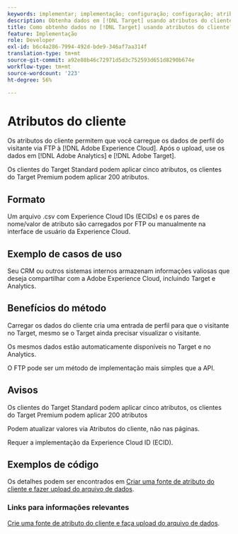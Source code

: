 ```yaml
---
keywords: implementar; implementação; configuração; configuração; atributos do cliente
description: Obtenha dados em [!DNL Target] usando atributos do cliente.
title: Como obtenho dados no [!DNL Target] usando atributos do cliente?
feature: Implementação
role: Developer
exl-id: b6c4a286-7994-492d-bde9-346af7aa314f
translation-type: tm+mt
source-git-commit: a92e88b46c72971d5d3c752593d651d8290b674e
workflow-type: tm+mt
source-wordcount: '223'
ht-degree: 56%

---
```


# Atributos do cliente

Os atributos do cliente permitem que você carregue os dados de perfil do visitante via FTP à [!DNL Adobe Experience Cloud]. Após o upload, use os dados em [!DNL Adobe Analytics] e [!DNL Adobe Target].

Os clientes do Target Standard podem aplicar cinco atributos, os clientes do Target Premium podem aplicar 200 atributos.

## Formato

Um arquivo .csv com Experience Cloud IDs (ECIDs) e os pares de nome/valor de atributo são carregados por FTP ou manualmente na interface de usuário da Experience Cloud.

## Exemplo de casos de uso

Seu CRM ou outros sistemas internos armazenam informações valiosas que deseja compartilhar com a Adobe Experience Cloud, incluindo Target e Analytics.

## Benefícios do método

Carregar os dados do cliente cria uma entrada de perfil para que o visitante no Target, mesmo se o Target ainda precisar visualizar o visitante.

Os mesmos dados estão automaticamente disponíveis no Target e no Analytics.

O FTP pode ser um método de implementação mais simples que a API.

## Avisos

Os clientes do Target Standard podem aplicar cinco atributos, os clientes do Target Premium podem aplicar 200 atributos

Podem atualizar valores via Atributos do cliente, não nas páginas.

Requer a implementação da Experience Cloud ID (ECID).

## Exemplos de código

Os detalhes podem ser encontrados em [Criar uma fonte de atributo do cliente e fazer upload do arquivo de dados](https://experienceleague.adobe.com/docs/core-services/interface/customer-attributes/t-crs-usecase.html).

### Links para informações relevantes

[Crie uma fonte de atributo do cliente e faça upload do arquivo de dados](https://experienceleague.adobe.com/docs/core-services/interface/customer-attributes/t-crs-usecase.html).
